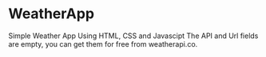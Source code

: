 # WeatherApp
Simple Weather App Using HTML, CSS and Javascipt
The API and Url fields are empty, you can get them for free from weatherapi.co.
